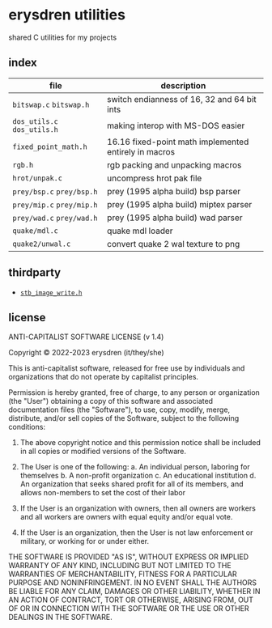 # erysdren utilities

shared C utilities for my projects

## index

| file | description |
|------|-------------|
| `bitswap.c` `bitswap.h` | switch endianness of 16, 32 and 64 bit ints |
| `dos_utils.c` `dos_utils.h` | making interop with MS-DOS easier |
| `fixed_point_math.h` | 16.16 fixed-point math implemented entirely in macros |
| `rgb.h` | rgb packing and unpacking macros |
| `hrot/unpak.c` | uncompress hrot pak file |
| `prey/bsp.c` `prey/bsp.h` | prey (1995 alpha build) bsp parser |
| `prey/mip.c` `prey/mip.h` | prey (1995 alpha build) miptex parser |
| `prey/wad.c` `prey/wad.h` | prey (1995 alpha build) wad parser |
| `quake/mdl.c` | quake mdl loader |
| `quake2/unwal.c` | convert quake 2 wal texture to png |

## thirdparty

- [`stb_image_write.h`](https://github.com/nothings/stb/blob/master/stb_image_write.h)

## license

ANTI-CAPITALIST SOFTWARE LICENSE (v 1.4)

Copyright © 2022-2023 erysdren (it/they/she)

This is anti-capitalist software, released for free use by individuals
and organizations that do not operate by capitalist principles.

Permission is hereby granted, free of charge, to any person or
organization (the "User") obtaining a copy of this software and
associated documentation files (the "Software"), to use, copy, modify,
merge, distribute, and/or sell copies of the Software, subject to the
following conditions:

  1. The above copyright notice and this permission notice shall be
  included in all copies or modified versions of the Software.

  2. The User is one of the following:
    a. An individual person, laboring for themselves
    b. A non-profit organization
    c. An educational institution
    d. An organization that seeks shared profit for all of its members,
    and allows non-members to set the cost of their labor

  3. If the User is an organization with owners, then all owners are
  workers and all workers are owners with equal equity and/or equal vote.

  4. If the User is an organization, then the User is not law enforcement
  or military, or working for or under either.

THE SOFTWARE IS PROVIDED "AS IS", WITHOUT EXPRESS OR IMPLIED WARRANTY OF
ANY KIND, INCLUDING BUT NOT LIMITED TO THE WARRANTIES OF MERCHANTABILITY,
FITNESS FOR A PARTICULAR PURPOSE AND NONINFRINGEMENT. IN NO EVENT SHALL
THE AUTHORS BE LIABLE FOR ANY CLAIM, DAMAGES OR OTHER LIABILITY, WHETHER
IN AN ACTION OF CONTRACT, TORT OR OTHERWISE, ARISING FROM, OUT OF OR IN
CONNECTION WITH THE SOFTWARE OR THE USE OR OTHER DEALINGS IN THE
SOFTWARE.

